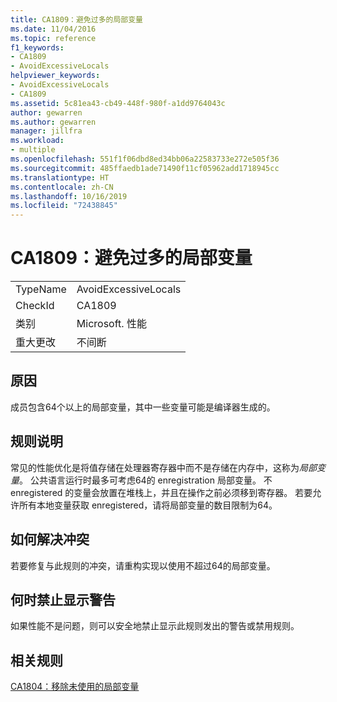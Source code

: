```yaml
---
title: CA1809：避免过多的局部变量
ms.date: 11/04/2016
ms.topic: reference
f1_keywords:
- CA1809
- AvoidExcessiveLocals
helpviewer_keywords:
- AvoidExcessiveLocals
- CA1809
ms.assetid: 5c81ea43-cb49-448f-980f-a1dd9764043c
author: gewarren
ms.author: gewarren
manager: jillfra
ms.workload:
- multiple
ms.openlocfilehash: 551f1f06dbd8ed34bb06a22583733e272e505f36
ms.sourcegitcommit: 485ffaedb1ade71490f11cf05962add1718945cc
ms.translationtype: HT
ms.contentlocale: zh-CN
ms.lasthandoff: 10/16/2019
ms.locfileid: "72438845"
---
```

# <a name="ca1809-avoid-excessive-locals"></a>CA1809：避免过多的局部变量

|||
|-|-|
|TypeName|AvoidExcessiveLocals|
|CheckId|CA1809|
|类别|Microsoft. 性能|
|重大更改|不间断|

## <a name="cause"></a>原因
成员包含64个以上的局部变量，其中一些变量可能是编译器生成的。

## <a name="rule-description"></a>规则说明
常见的性能优化是将值存储在处理器寄存器中而不是存储在内存中，这称为*局部变量*。 公共语言运行时最多可考虑64的 enregistration 局部变量。 不 enregistered 的变量会放置在堆栈上，并且在操作之前必须移到寄存器。 若要允许所有本地变量获取 enregistered，请将局部变量的数目限制为64。

## <a name="how-to-fix-violations"></a>如何解决冲突
若要修复与此规则的冲突，请重构实现以使用不超过64的局部变量。

## <a name="when-to-suppress-warnings"></a>何时禁止显示警告
如果性能不是问题，则可以安全地禁止显示此规则发出的警告或禁用规则。

## <a name="related-rules"></a>相关规则
[CA1804：移除未使用的局部变量](../code-quality/ca1804.md)

